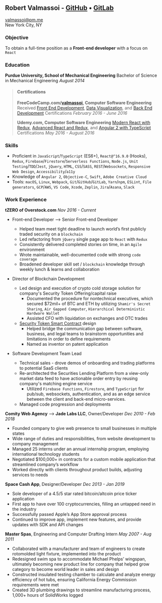 ## Robert Valmassoi - [GitHub](https://github.com/valmassoi) • [GitLab](https://gitlab.com/valmassoi)
[valmassoi@pm.me](mailto:valmassoi@pm.me?subject=Opportunity%20[via%20GitHub])  
New York City, NY

### Objective
To obtain a full-time position as a **Front-end developer** with a focus on `React`

### Education
**Purdue University, School of Mechanical Engineering**
Bachelor of Science in Mechanical Engineering *August 2014*

> #### Certifications
> **FreeCodeCamp.com/[valmassoi](https://www.freecodecamp.com/valmassoi), Computer Software Engineering**
> Received [Front End Development](https://www.freecodecamp.com/valmassoi/front-end-certification), [Data Visualization](https://www.freecodecamp.com/valmassoi/data-visualization-certification), and [Back End Development](https://www.freecodecamp.com/valmassoi/back-end-certification) Certifications *February 2016 - June 2016*
>
> **Udemy.com, Computer Software Engineering**
> [Modern React with Redux](https://www.udemy.com/certificate/UC-QESJIVSD/), [Advanced React and Redux](https://www.udemy.com/certificate/UC-8IW4O5O5/), and [Angular 2 with TypeScript](https://www.udemy.com/certificate/UC-564D51CX/) Certifications *May 2016 - August 2016*

### Skills
- Proficient in `JavaScript`/`TypeScript` (ES6+), `React@^16.9.0` (Hooks), `Redux`, `Firebase`/`Firestore`/`Serverless Functions`, `Node.js`, `Unit Testing`/`TDD`/`Jest`, `jQuery`, `HTML`, `CSS`/`SASS`, `REST`/`Websockets`, `Responsive Web Design`, `Accessibility`/`a11y`
- Knowledge of `Angular 2`, `Objective-C`, `Swift`, `Adobe Creative Cloud`
- Tools: `macOS`, `Linux`, `Webpack`, `Git`/`GitHub`/`GitLab`, `Yarn`/`npm`, `ESLint`, `File generators`, `GCP`/`AWS`, `VS Code`, `Xcode`, `Zeplin`, `Jira`/`Asana`, `Slack`

### Work Experience
**tZERO of Overstock.com** *Nov 2016 - Current*
- Front-end Developer --> Senior Front-end Developer
  - Helped team meet tight deadline to launch world’s first publicly traded security on a `blockchain`
  - Led refactoring from `jQuery` single page app to `React` with `Redux`
  - Consistently delivered completed stories on time, in an `Agile` environment
  - Wrote maintainable, well-documented code with strong `code coverage`
  - Broadened developer skill set / `blockchain` knowledge through weekly lunch & learns and collaboration

- Director of Blockchain Development
  - Led design and execution of crypto cold storage solution for company's Security Token Offering/capital raise
    - Documented the procedure for nontechnical executives, which secured $72mil+ of BTC and ETH by utilizing `Shamir's Secret Sharing`, `Air Gapped Computer`, `Hierarchical Deterministic Hardware Wallet`
    - Assisted CFO with liquidation on exchanges and OTC trades
  - [Security Token Smart Contract](https://github.com/tZERO-dev/T0ken) design
    - Helped bridge the communication gap between software, business, and legal teams to brainstorm opportunities and limitations in order to define requirements
    - Named as inventor on patent application

- Software Development Team Lead
  - Technical sales - drove demos of onboarding and trading platforms to potential SaaS clients
  - Re-architected the Securities Lending Platform from a view-only market data feed to have actionable order entry by reusing company's matching engine service
    - Utilized `Firebase Functions`, `Firestore`, and `TypeScript` for pub/sub, websockets, authentication, and as an edge service between the client and back-end micro-services.
  - Managed code progression and deployments

**Comity Web Agency** --> **Jade Labs LLC**, Owner/Developer *Dec 2010 - Feb 2018*
- Founded company to give web presence to small businesses in multiple states
- Wide range of duties and responsibilities, from website development to company management
- Managed 25 interns under an annual internship program, employing international technology students
- Negotiated $100,000+ in contracts for a custom mobile application that streamlined company’s workflow
- Worked directly with clients throughout product builds, adjusting services to needs

**Space Cash App**, Designer/Developer *Dec 2013 - Jan 2019*
- Sole developer of a 4.5/5 star rated bitcoin/altcoin price ticker application
- First app to have over 100 cryptocurrencies, filling an untapped need in the industry
- Successfully passed Apple’s App Store approval process
- Continued to improve app, implement new features, and provide updates with SDK and API changes

**Master Spas**, Engineering and Computer Drafting Intern *May 2007 - Aug 2011*
- Collaborated with a manufacturer and team of engineers to create rotomolded light fixture, implemented into the product
- Redesigned swim spa to accommodate Michael Phelps’ wingspan, ultimately becoming new product line
for company that helped grow category to become world leader in sales and design
- Constructed insulated testing chamber to calculate and analyze energy efficiency of hot tubs, ensuring California Energy Commission requirements were met
- Created 3D plumbing drawings to streamline manufacturing process, 1,000+ hours of SolidWorks logged
